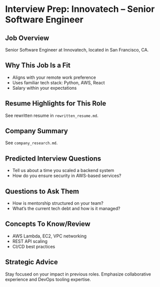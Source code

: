 # Interview Prep: Innovatech – Senior Software Engineer

## Job Overview
Senior Software Engineer at Innovatech, located in San Francisco, CA.

## Why This Job Is a Fit
- Aligns with your remote work preference
- Uses familiar tech stack: Python, AWS, React
- Salary within your expectations

## Resume Highlights for This Role
See rewritten resume in `rewritten_resume.md`.

## Company Summary
See `company_research.md`.

## Predicted Interview Questions
- Tell us about a time you scaled a backend system
- How do you ensure security in AWS-based services?

## Questions to Ask Them
- How is mentorship structured on your team?
- What’s the current tech debt and how is it managed?

## Concepts To Know/Review
- AWS Lambda, EC2, VPC networking
- REST API scaling
- CI/CD best practices

## Strategic Advice
Stay focused on your impact in previous roles. Emphasize collaborative experience and DevOps tooling expertise.
